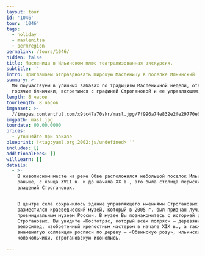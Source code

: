 ```yaml
---
layout: tour
id: '1046'
tour: '1046'
tags:
  - holiday
  - maslenitsa
  - permregion
permalink: /tours/1046/
hidden: false
title: Масленица в Ильинском плюс театрализованная экскурсия.
subtitle: ''
intro: Приглашаем отпраздновать Широкую Масленицу в поселке Ильинский!
summary: >-
  Мы поучаствуем в уличных забавах по традициям Масленичной недели, отведаем
  горячие блинчики, встретимся с графиней Строгановой и ее управляющим.
length: 8 часов
tourlength: 8 часов
imgasset: >-
  //images.contentful.com/x9tc47a70skr/masl.jpg/7f996a74e832e2fe29770e6af9d0595c/masl.jpg
imgpath: masl.jpg
tourdate: 00.00.0000
prices:
  - уточняйте при заказе
blueprint: !<tag:yaml.org,2002:js/undefined> ''
includes: []
additionalFees: []
willLearn: []
details:
  - >-
    В живописном месте на реке Обве расположился небольшой поселок Ильинский. А
    раньше, с конца XVII в. и до начала XX в., это была столица пермских
    владений Строгановых.


    В центре села сохранилось здание управляющего имениями Строгановых. Внутри
    разместился краеведческий музей, который в 2005 г. был признан лучшим
    провинциальным музеем России. В музее Вы познакомитесь с историей рода
    Строгановых. Вы увидите «Костотряс, который всех потряс» – деревянный
    велосипед, изобретенный крепостным мастером в начале XIX в., а также
    знаменитую коллекцию росписи по дереву — «Обвинскую розу», ильинские
    колокольчики, строгановскую иконопись.

---
```

